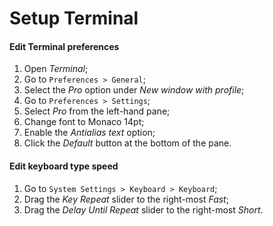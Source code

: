 # Setup Terminal

#### Edit Terminal preferences

1. Open _Terminal_;
2. Go to `Preferences > General`;
3. Select the _Pro_ option under _New window with profile_;
4. Go to `Preferences > Settings`;
5. Select _Pro_ from the left-hand pane;
6. Change font to Monaco 14pt;
7. Enable the _Antialias text_ option;
8. Click the _Default_ button at the bottom of the pane.

#### Edit keyboard type speed

1. Go to `System Settings > Keyboard > Keyboard`;
2. Drag the _Key Repeat_ slider to the right-most _Fast_;
3. Drag the _Delay Until Repeat_ slider to the right-most _Short_.
